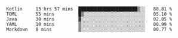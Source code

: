 <!--START_SECTION:waka-->
```text
Kotlin     15 hrs 57 mins  ██████████████████████▒░░   88.81 % 
TOML       55 mins         █▒░░░░░░░░░░░░░░░░░░░░░░░   05.10 % 
Java       30 mins         ▓░░░░░░░░░░░░░░░░░░░░░░░░   02.85 % 
YAML       10 mins         ▒░░░░░░░░░░░░░░░░░░░░░░░░   00.99 % 
Markdown   8 mins          ▒░░░░░░░░░░░░░░░░░░░░░░░░   00.77 % 
```
<!--END_SECTION:waka-->
